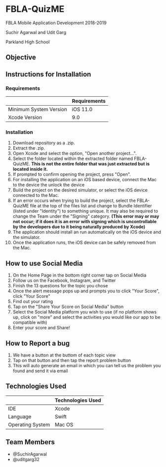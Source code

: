 # FBLA-QuizME
FBLA Mobile Application Development 2018-2019 

Suchir Agarwal and Udit Garg

Parkland High School

## Objective


## Instructions for Installation
### Requirements
|               | Requirements |
| ------------- | ------------- |
| Minimum System Version  | iOS 11.0  |
| Xcode Version | 9.0  |
### Installation
1. Download repository as a .zip.
1. Extract the .zip.
1. Open Xcode and select the option, "Open another project...".
1. Select the folder located within the extracted folder named FBLA-QuizME. **This is not the entire folder that was just extracted but is located inside it.**
1. If prompted to confirm opening the project, press "Open".
1. For installing the application on an iOS based device, connect the Mac to the device the unlock the device
1. Build the project on the desired simulator, or select the iOS device connected to the Mac. 
1. If an error occurs when trying to build the project, select the FBLA-QuizME file at the top of the files list and change to Bundle Identifier (listed under "Identity") to something unique. It may also be required to change the Team under the "Signing" category. **(This error may or may not occur; if it does it is an error with signing which is uncontrollable by the developers due to it being naturally produced by Xcode)**
1. The application should install an run automatically on the iOS device and the simulator.
1. Once the application runs, the iOS device can be safely removed from the Mac.

## How to use Social Media 
1. On the Home Page in the bottom right corner tap on Social Media
1. Follow us on the Facebook, Instagram, and Twitter
1. Finish the 13 questions for the topic you chose
1. Once the alert message pops up and prompts you to click "Your Score", click "Your Score"
1. Find out your rating
1. Tap on the "Share Your Score on Social Media" button 
1. Select the Social Media platform you wish to use (if no platform shows up, click on "more" and select the activities you would like our app to be compatible with)
1. Enter your score and Share!

## How to Report a bug 
1. We have a button at the buttom of each topic view
1. Tap on that button and then tap the report problem button
1. This will auto generate an email in which you can tell us the problem you found and send it via email

## Technologies Used

|               | Technologies Used |
| ------------- | ------------- |
| IDE  | Xcode  |
| Language  | Swift  |
| Operating System  | Mac OS  |

## Team Members
* @SuchirAgarwal
* @uditgarg32
